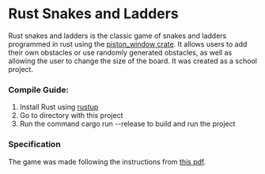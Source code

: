 # Rust Snakes and Ladders
Rust snakes and ladders is the classic game of snakes and ladders programmed in rust using the 
[piston_window crate](https://github.com/PistonDevelopers/piston_window). It allows users to add their own obstacles 
or use randomly generated obstacles, as well as allowing the user to change the size of the board. It was created as a
school project.
### Compile Guide:
1. Install Rust using [rustup](https://rustup.rs/)
2. Go to directory with this project
3. Run the command cargo run --release to build and run the project
### Specification 
The game was made following the instructions from [this pdf](https://pdfhost.io/v/xBfvK9fub_project_specpdf.pdf).